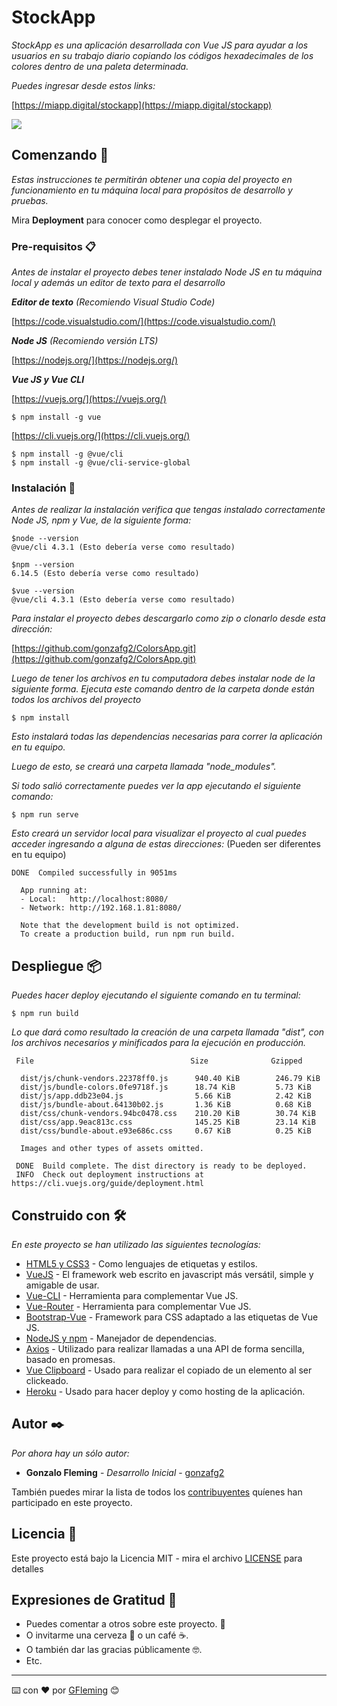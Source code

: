 # StockApp

_StockApp es una aplicación desarrollada con Vue JS para ayudar a los usuarios en su trabajo diario copiando los códigos hexadecimales de los colores dentro de una paleta determinada._

_Puedes ingresar desde estos links:_

[https://miapp.digital/stockapp](https://miapp.digital/stockapp)

![](https://github.com/gonzafg2/StockApp/blob/master/stockapp.png)

## Comenzando 🚀

_Estas instrucciones te permitirán obtener una copia del proyecto en funcionamiento en tu máquina local para propósitos de desarrollo y pruebas._

Mira **Deployment** para conocer como desplegar el proyecto.


### Pre-requisitos 📋

_Antes de instalar el proyecto debes tener instalado Node JS en tu máquina local y además un editor de texto para el desarrollo_

***Editor de texto*** _(Recomiendo Visual Studio Code)_
<!-- ``` -->
[https://code.visualstudio.com/](https://code.visualstudio.com/)
<!-- ``` -->
***Node JS*** _(Recomiendo versión LTS)_
<!-- ``` -->
[https://nodejs.org/](https://nodejs.org/)
<!-- ``` -->
***Vue JS y Vue CLI***

[https://vuejs.org/](https://vuejs.org/)

```
$ npm install -g vue
```
[https://cli.vuejs.org/](https://cli.vuejs.org/)
```
$ npm install -g @vue/cli
$ npm install -g @vue/cli-service-global
```
### Instalación 🔧
_Antes de realizar la instalación verifica que tengas instalado correctamente Node JS, npm y Vue, de la siguiente forma:_
```
$node --version
@vue/cli 4.3.1 (Esto debería verse como resultado)
```
```
$npm --version
6.14.5 (Esto debería verse como resultado)
```
```
$vue --version
@vue/cli 4.3.1 (Esto debería verse como resultado)
```
_Para instalar el proyecto debes descargarlo como zip o clonarlo desde esta dirección:_
<!-- ``` -->
[https://github.com/gonzafg2/ColorsApp.git](https://github.com/gonzafg2/ColorsApp.git)
<!-- ``` -->

_Luego de tener los archivos en tu computadora debes instalar node de la siguiente forma. Ejecuta este comando dentro de la carpeta donde están todos los archivos del proyecto_
```
$ npm install
```
_Esto instalará todas las dependencias necesarias para correr la aplicación en tu equipo._

_Luego de esto, se creará una carpeta llamada "node_modules"._

_Si todo salió correctamente puedes ver la app ejecutando el siguiente comando:_
```
$ npm run serve
```
_Esto creará un servidor local para visualizar el proyecto al cual puedes acceder ingresando a alguna de estas direcciones:_ (Pueden ser diferentes en tu equipo)
```
DONE  Compiled successfully in 9051ms 

  App running at:
  - Local:   http://localhost:8080/ 
  - Network: http://192.168.1.81:8080/

  Note that the development build is not optimized.
  To create a production build, run npm run build.
```

## Despliegue 📦

_Puedes hacer deploy ejecutando el siguiente comando en tu terminal:_
```
$ npm run build
```
_Lo que dará como resultado la creación de una carpeta llamada "dist", con los archivos necesarios y minificados para la ejecución en producción._
```
 File                                   Size              Gzipped

  dist/js/chunk-vendors.22378ff0.js      940.40 KiB        246.79 KiB
  dist/js/bundle-colors.0fe9718f.js      18.74 KiB         5.73 KiB
  dist/js/app.ddb23e04.js                5.66 KiB          2.42 KiB
  dist/js/bundle-about.64130b02.js       1.36 KiB          0.68 KiB
  dist/css/chunk-vendors.94bc0478.css    210.20 KiB        30.74 KiB
  dist/css/app.9eac813c.css              145.25 KiB        23.14 KiB
  dist/css/bundle-about.e93e686c.css     0.67 KiB          0.25 KiB

  Images and other types of assets omitted.

 DONE  Build complete. The dist directory is ready to be deployed.
 INFO  Check out deployment instructions at https://cli.vuejs.org/guide/deployment.html
```

## Construido con 🛠️

_En este proyecto se han utilizado las siguientes tecnologías:_

* [HTML5 y CSS3](https://www.w3.org/) - Como lenguajes de etiquetas y estilos.
* [VueJS](https://vuejs.org/) - El framework web escrito en javascript más versátil, simple y amigable de usar.
* [Vue-CLI](https://cli.vuejs.org/) - Herramienta para complementar Vue JS.
* [Vue-Router](https://router.vuejs.org/) - Herramienta para complementar Vue JS.
* [Bootstrap-Vue](https://bootstrap-vue.org/) - Framework para CSS adaptado a las etiquetas de Vue JS.
* [NodeJS y npm](https://nodejs.org/) - Manejador de dependencias.
* [Axios](https://github.com/axios/axios) - Utilizado para realizar llamadas a una API de forma sencilla, basado en promesas.
* [Vue Clipboard](https://www.npmjs.com/package/vue-clipboards) - Usado para realizar el copiado de un elemento al ser clickeado.
* [Heroku](https://www.heroku.com) - Usado para hacer deploy y como hosting de la aplicación.

<!-- ## Contribuyendo 🖇️

Por favor lee el [CONTRIBUTING.md](https://gist.github.com/villanuevand/xxxxxx) para detalles de nuestro código de conducta, y el proceso para enviarnos pull requests. -->

<!-- ## Wiki 📖

Puedes encontrar mucho más de cómo utilizar este proyecto en nuestra [Wiki](https://github.com/tu/proyecto/wiki)

## Versionado 📌

Usamos [SemVer](http://semver.org/) para el versionado. Para todas las versiones disponibles, mira los [tags en este repositorio](https://github.com/tu/proyecto/tags). -->

## Autor ✒️

_Por ahora hay un sólo autor:_

* **Gonzalo Fleming** - *Desarrollo Inicial* - [gonzafg2](https://github.com/gonzafg2)

También puedes mirar la lista de todos los [contribuyentes](https://github.com/your/project/contributors) quíenes han participado en este proyecto. 

## Licencia 📄

Este proyecto está bajo la Licencia MIT - mira el archivo [LICENSE](https://github.com/gonzafg2/ColorsApp/blob/master/LICENSE) para detalles

## Expresiones de Gratitud 🎁

* Puedes comentar a otros sobre este proyecto. 📢
* O invitarme una cerveza 🍺 o un café ☕. 
* O también dar las gracias públicamente 🤓.
* Etc.



---
⌨️ con ❤️ por [GFleming](https://github.com/gonzafg2) 😊
